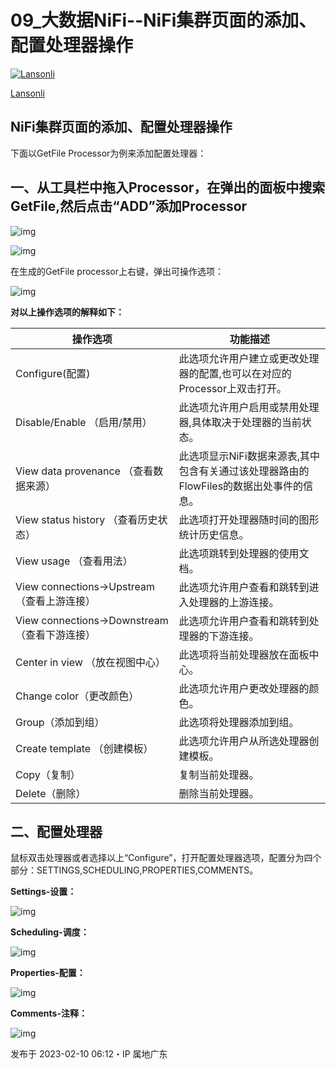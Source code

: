 # 09_大数据NiFi--NiFi集群页面的添加、配置处理器操作

[![Lansonli](https://picx.zhimg.com/v2-a21621b28f2fb5ef77d23387fdced39e_l.jpg?source=172ae18b)](https://www.zhihu.com/people/lanson-92-34)

[Lansonli](https://www.zhihu.com/people/lanson-92-34)



## **NiFi集群页面的添加、配置处理器操作**

下面以GetFile Processor为例来添加配置处理器：

## **一、从工具栏中拖入Processor，在弹出的面板中搜索GetFile,然后点击“ADD”添加Processor**

![img](https://pic4.zhimg.com/80/v2-b42323cc0f7f35d4b846c6d737a1c22f_1440w.webp)

![img](https://pic2.zhimg.com/80/v2-e0d485ca74ff5a50313435fc1b25a3e1_1440w.webp)

在生成的GetFile processor上右键，弹出可操作选项：

![img](https://pic2.zhimg.com/80/v2-6ad61a8bfe92a3b247125b3dd3a27c21_1440w.webp)

**对以上操作选项的解释如下：**

| 操作选项                                    | 功能描述                                                     |
| ------------------------------------------- | ------------------------------------------------------------ |
| Configure(配置)                             | 此选项允许用户建立或更改处理器的配置,也可以在对应的Processor上双击打开。 |
| Disable/Enable  （启用/禁用）               | 此选项允许用户启用或禁用处理器,具体取决于处理器的当前状态。  |
| View data provenance  （查看数据来源）      | 此选项显示NiFi数据来源表,其中包含有关通过该处理器路由的FlowFiles的数据出处事件的信息。 |
| View status history  （查看历史状态）       | 此选项打开处理器随时间的图形统计历史信息。                   |
| View usage  （查看用法）                    | 此选项跳转到处理器的使用文档。                               |
| View connections→Upstream（查看上游连接）   | 此选项允许用户查看和跳转到进入处理器的上游连接。             |
| View connections→Downstream（查看下游连接） | 此选项允许用户查看和跳转到处理器的下游连接。                 |
| Center in view  （放在视图中心）            | 此选项将当前处理器放在面板中心。                             |
| Change color（更改颜色）                    | 此选项允许用户更改处理器的颜色。                             |
| Group（添加到组）                           | 此选项将处理器添加到组。                                     |
| Create template  （创建模板）               | 此选项允许用户从所选处理器创建模板。                         |
| Copy（复制）                                | 复制当前处理器。                                             |
| Delete（删除）                              | 删除当前处理器。                                             |

## **二、配置处理器**

鼠标双击处理器或者选择以上“Configure”，打开配置处理器选项，配置分为四个部分：SETTINGS,SCHEDULING,PROPERTIES,COMMENTS。

**Settings-设置：**

![img](https://pic1.zhimg.com/80/v2-163b0a1eb0889fe925a6ae54d08c3384_1440w.webp)

**Scheduling-调度：**

![img](https://pic1.zhimg.com/80/v2-9e0cb9980d83b3a140bf12b26c8781ec_1440w.webp)

**Properties-配置：**

![img](https://pic2.zhimg.com/80/v2-b9ef2c9fafd2835ee40a5ac4d020803d_1440w.webp)

**Comments-注释：**

![img](https://pic3.zhimg.com/80/v2-22923736cd13b98487860376f5ee2d22_1440w.webp)

发布于 2023-02-10 06:12・IP 属地广东